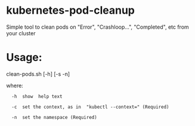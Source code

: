 # kubernetes-pod-cleanup
Simple tool to clean pods on "Error", "Crashloop...", "Completed", etc from your cluster

# Usage:


 clean-pods.sh [-h] [-s -n]
  
  where:
  
      -h  show  help text
      
      -c  set the context, as in  "kubectl --context=" (Required)
      
      -n  set the namespace (Required) 
    
 
